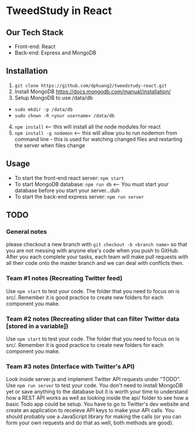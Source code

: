 # TweedStudy in React

## Our Tech Stack
 - Front-end: React
 - Back-end: Express and MongoDB

## Installation
1. ```git clone https://github.com/dphuang2/tweedstudy-react.git```
2. Install MongoDB https://docs.mongodb.com/manual/installation/
3. Setup MongoDB to use /data/db
 - ```sudo mkdir -p /data/db```
 - ```sudo chown -R <your username> /data/db```
4. ```npm install``` <-- this will install all the node modules for react
5. ```npm install -g nodemon``` <-- this will allow you to run nodemon from command line - this is
   used for watching changed files and restarting the server when files change

## Usage
- To start the front-end react server: ```npm start```
- To start MongoDB database: ```npm run db``` <-- You must start your database
  before you start your server...duh
- To start the back-end express server: ```npm run server```

## TODO

### General notes
please checkout a new branch with ```git checkout -b <branch name>``` so that you
are not messing with anyone else's code when you push to GitHub. After you each
complete your tasks, each team will make pull requests with all their code onto
the master branch and we can deal with conflicts then.

### Team #1 notes (Recreating Twitter feed)
Use ```npm start``` to test your code. The folder that you need to focus on is src/.
Remember it is good practice to create new folders for each component you make.

### Team #2 notes (Recreating slider that can filter Twitter data [stored in a variable])
Use ```npm start``` to test your code. The folder that you need to focus on is src/.
Remember it is good practice to create new folders for each component you make.


### Team #3 notes (Interface with Twitter's API)
Look inside server.js and implement Twitter API requests under "TODO". Use ```npm
run server``` to test your code. You don't need to install MongoDB yet or save
anything to the database but it is worth your time to understand how a REST API
works as well as looking inside the api/ folder to see how a basic Todo app
could be setup. You have to go to Twitter's dev website and create an
application to receieve API keys to make your API calls. You should probably use
a JavaScript library for making the calls (or you can form your own requests and
do that as well, both methods are good).


